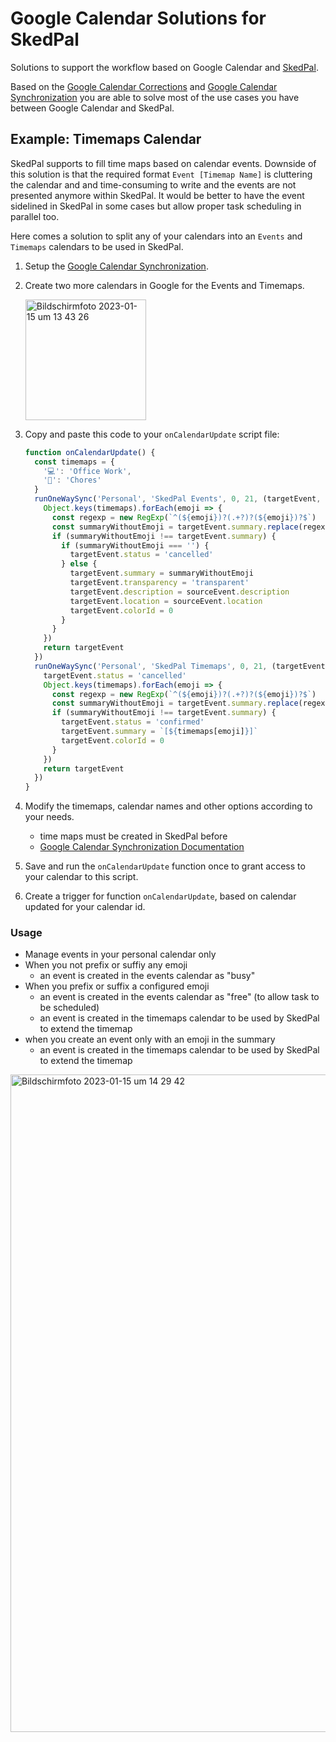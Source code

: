 # Google Calendar Solutions for SkedPal

Solutions to support the workflow based on Google Calendar and [SkedPal](https://skedpal.com/).

Based on the [Google Calendar Corrections](https://github.com/scriptPilot/google-calendar-correction) and [Google Calendar Synchronization](https://github.com/scriptPilot/google-calendar-synchronization) you are able to solve most of the use cases you have between Google Calendar and SkedPal.

## Example: Timemaps Calendar

SkedPal supports to fill time maps based on calendar events. Downside of this solution is that the required format `Event [Timemap Name]` is cluttering the calendar and and time-consuming to write and the events are not presented anymore within SkedPal. It would be better to have the event sidelined in SkedPal in some cases but allow proper task scheduling in parallel too.

Here comes a solution to split any of your calendars into an `Events` and `Timemaps` calendars to be used in SkedPal.

1. Setup the [Google Calendar Synchronization](https://github.com/scriptPilot/google-calendar-synchronization).

2. Create two more calendars in Google for the Events and Timemaps.

    <img width="193" alt="Bildschirmfoto 2023-01-15 um 13 43 26" src="https://user-images.githubusercontent.com/19615586/212541272-0d68558c-a8d2-4cf7-a1c2-3c8443b9d6b1.png">

3. Copy and paste this code to your `onCalendarUpdate` script file:

    ```js
    function onCalendarUpdate() {
      const timemaps = {
        '💻': 'Office Work',
        '🏡': 'Chores'
      }
      runOneWaySync('Personal', 'SkedPal Events', 0, 21, (targetEvent, sourceEvent) => {
        Object.keys(timemaps).forEach(emoji => {
          const regexp = new RegExp(`^(${emoji})?(.+?)?(${emoji})?$`)
          const summaryWithoutEmoji = targetEvent.summary.replace(regexp, '$2').trim()
          if (summaryWithoutEmoji !== targetEvent.summary) {        
            if (summaryWithoutEmoji === '') {
              targetEvent.status = 'cancelled'
            } else {
              targetEvent.summary = summaryWithoutEmoji
              targetEvent.transparency = 'transparent'
              targetEvent.description = sourceEvent.description
              targetEvent.location = sourceEvent.location
              targetEvent.colorId = 0
            }
          }
        })   
        return targetEvent
      })
      runOneWaySync('Personal', 'SkedPal Timemaps', 0, 21, (targetEvent, sourceEvent) => {   
        targetEvent.status = 'cancelled'
        Object.keys(timemaps).forEach(emoji => {
          const regexp = new RegExp(`^(${emoji})?(.+?)?(${emoji})?$`)
          const summaryWithoutEmoji = targetEvent.summary.replace(regexp, '$2').trim()
          if (summaryWithoutEmoji !== targetEvent.summary) {        
            targetEvent.status = 'confirmed'
            targetEvent.summary = `[${timemaps[emoji]}]`
            targetEvent.colorId = 0
          }
        })
        return targetEvent
      })
    }
    ```
    
4. Modify the timemaps, calendar names and other options according to your needs.
   - time maps must be created in SkedPal before
   - [Google Calendar Synchronization Documentation](https://github.com/scriptPilot/google-calendar-synchronization)

5. Save and run the `onCalendarUpdate` function once to grant access to your calendar to this script.
   
6. Create a trigger for function `onCalendarUpdate`, based on calendar updated for your calendar id.

### Usage

- Manage events in your personal calendar only
- When you not prefix or suffiy any emoji
  - an event is created in the events calendar as "busy"
- When you prefix or suffix a configured emoji
  - an event is created in the events calendar as "free" (to allow task to be scheduled)
  - an event is created in the timemaps calendar to be used by SkedPal to extend the timemap
- when you create an event only with an emoji in the summary
  - an event is created in the timemaps calendar to be used by SkedPal to extend the timemap

<img width="1052" alt="Bildschirmfoto 2023-01-15 um 14 29 42" src="https://user-images.githubusercontent.com/19615586/212543549-aa011393-9573-4d64-9fec-fa8a9ed61339.png">
